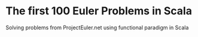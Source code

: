 # The first 100 Euler Problems in Scala

Solving problems from ProjectEuler.net using functional paradigm in Scala
